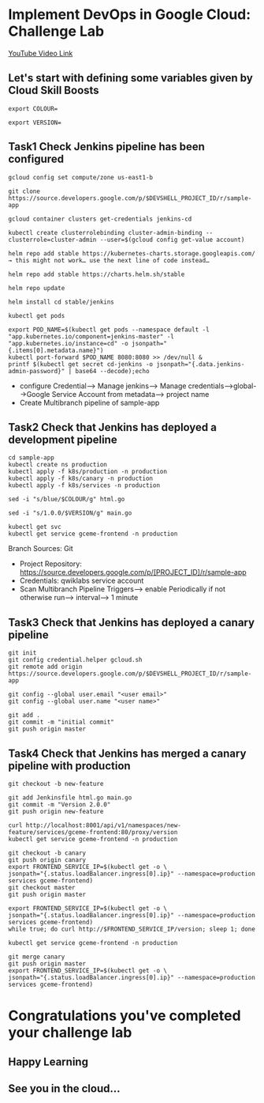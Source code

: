 # Implement DevOps in Google Cloud: Challenge Lab
[YouTube Video Link](https://youtu.be/cHfKWcQglbo)

## Let's start with defining some variables given by Cloud Skill Boosts
```
export COLOUR=
```

```
export VERSION=
```

## Task1 Check Jenkins pipeline has been configured
```
gcloud config set compute/zone us-east1-b
```
```
git clone https://source.developers.google.com/p/$DEVSHELL_PROJECT_ID/r/sample-app

gcloud container clusters get-credentials jenkins-cd
```
```
kubectl create clusterrolebinding cluster-admin-binding --clusterrole=cluster-admin --user=$(gcloud config get-value account)

helm repo add stable https://kubernetes-charts.storage.googleapis.com/  → this might not work… use the next line of code instead…

helm repo add stable https://charts.helm.sh/stable

helm repo update

helm install cd stable/jenkins

kubectl get pods
```
```
export POD_NAME=$(kubectl get pods --namespace default -l "app.kubernetes.io/component=jenkins-master" -l "app.kubernetes.io/instance=cd" -o jsonpath="{.items[0].metadata.name}")
kubectl port-forward $POD_NAME 8080:8080 >> /dev/null &
printf $(kubectl get secret cd-jenkins -o jsonpath="{.data.jenkins-admin-password}" | base64 --decode);echo
```

- configure Credential--> Manage jenkins--> Manage credentials-->global-->Google Service Account from metadata--> project name
- Create Multibranch pipeline of sample-app 
## Task2 Check that Jenkins has deployed a development pipeline
```
cd sample-app
kubectl create ns production
kubectl apply -f k8s/production -n production
kubectl apply -f k8s/canary -n production
kubectl apply -f k8s/services -n production
```
```
sed -i "s/blue/$COLOUR/g" html.go
```
```
sed -i "s/1.0.0/$VERSION/g" main.go
```
```
kubectl get svc
kubectl get service gceme-frontend -n production
```
Branch Sources: Git
- Project Repository: https://source.developers.google.com/p/[PROJECT_ID]/r/sample-app
- Credentials: qwiklabs service account
- Scan Multibranch Pipeline Triggers--> enable Periodically if not otherwise run--> interval--> 1 minute

## Task3 Check that Jenkins has deployed a canary pipeline
```
git init
git config credential.helper gcloud.sh
git remote add origin https://source.developers.google.com/p/$DEVSHELL_PROJECT_ID/r/sample-app
```
```
git config --global user.email "<user email>"
git config --global user.name "<user name>"
```
```
git add .
git commit -m "initial commit"
git push origin master
```
## Task4 Check that Jenkins has merged a canary pipeline with production
```
git checkout -b new-feature

```
```
git add Jenkinsfile html.go main.go
git commit -m "Version 2.0.0"
git push origin new-feature
```
```
curl http://localhost:8001/api/v1/namespaces/new-feature/services/gceme-frontend:80/proxy/version
kubectl get service gceme-frontend -n production
```
```
git checkout -b canary
git push origin canary
export FRONTEND_SERVICE_IP=$(kubectl get -o \
jsonpath="{.status.loadBalancer.ingress[0].ip}" --namespace=production services gceme-frontend)
git checkout master
git push origin master
```
```
export FRONTEND_SERVICE_IP=$(kubectl get -o \
jsonpath="{.status.loadBalancer.ingress[0].ip}" --namespace=production services gceme-frontend)
while true; do curl http://$FRONTEND_SERVICE_IP/version; sleep 1; done
```
```
kubectl get service gceme-frontend -n production
```
```
git merge canary
git push origin master
export FRONTEND_SERVICE_IP=$(kubectl get -o \
jsonpath="{.status.loadBalancer.ingress[0].ip}" --namespace=production services gceme-frontend)

```

# Congratulations you've completed your challenge lab
## Happy Learning
## See you in the cloud...

